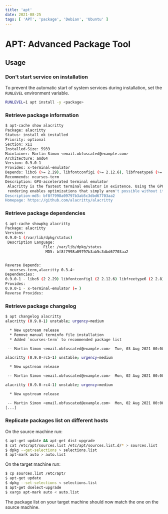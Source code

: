 ```yaml
---
title: 'apt'
date: 2021-08-25
tags: [ 'APT', 'package', 'Debian', 'Ubuntu' ]
---
```


# APT: Advanced Package Tool

## Usage

### Don't start service on installation

To prevent the automatic start of system services during installation, set the
`RUNLEVEL` environment variable.

```bash
RUNLEVEL=1 apt install -y <package>
```

### Retrieve package information

```bash
$ apt-cache show alacritty
Package: alacritty
Status: install ok installed
Priority: optional
Section: x11
Installed-Size: 5933
Maintainer: Martin Simon <email.obfuscated@example.com>
Architecture: amd64
Version: 0.9.0-1
Provides: x-terminal-emulator
Depends: libc6 (>= 2.29), libfontconfig1 (>= 2.12.6), libfreetype6 (>= 2.8), libgcc-s1 (>= 4.2), libxcb1 (>= 1.6)
Recommends: ncurses-term
Description: GPU-accelerated terminal emulator
 Alacritty is the fastest terminal emulator in existence. Using the GPU for
 rendering enables optimizations that simply aren't possible without it.
Description-md5: bf8f7998a09797b3ab5c3dbd67703aa2
Homepage: https://github.com/alacritty/alacritty
```

### Retrieve package dependencies

```bash
$ apt-cache showpkg alacritty
Package: alacritty
Versions:
0.9.0-1 (/var/lib/dpkg/status)
 Description Language:
                 File: /var/lib/dpkg/status
                  MD5: bf8f7998a09797b3ab5c3dbd67703aa2


Reverse Depends:
  ncurses-term,alacritty 0.3.4~
Dependencies:
0.9.0-1 - libc6 (2 2.29) libfontconfig1 (2 2.12.6) libfreetype6 (2 2.8) libgcc-s1 (2 4.2) libxcb1 (2 1.6) ncurses-term (0 (null))
Provides:
0.9.0-1 - x-terminal-emulator (= )
Reverse Provides:
```

### Retrieve package changelog

```bash
$ apt changelog alacritty
alacritty (0.9.0-1) unstable; urgency=medium

  * New upstream release
  * Remove manual terminfo file installation
  * Added `ncurses-term` to recommended package list

 -- Martin Simon <email.obfuscated@example.com>  Tue, 03 Aug 2021 00:00:00 +0000

alacritty (0.9.0-rc5-1) unstable; urgency=medium

  * New upstream release

 -- Martin Simon <email.obfuscated@example.com>  Mon, 02 Aug 2021 00:00:00 +0000

alacritty (0.9.0-rc4-1) unstable; urgency=medium

  * New upstream release

 -- Martin Simon <email.obfuscated@example.com>  Mon, 02 Aug 2021 00:00:00 +0000
[...]
```

### Replicate packages list on different hosts

On the source machine run:

```bash
$ apt-get update && apt-get dist-upgrade
$ cat /etc/apt/sources.list /etc/apt/sources.list.d/* > sources.list
$ dpkg --get-selections > selections.list
$ apt-mark auto > auto.list
```

On the target machine run:

```bash
$ cp sources.list /etc/apt/
$ apt-get update
$ dpkg --set-selections < selections.list
$ apt-get dselect-upgrade
$ xargs apt-mark auto < auto.list
```

The package list on your target machine should now match the one on the source
machine.
